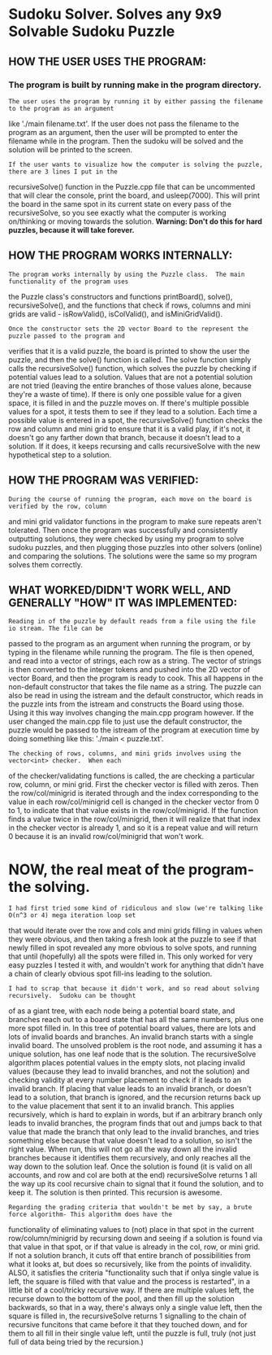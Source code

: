 # Sudoku Solver. Solves any 9x9 Solvable Sudoku Puzzle

## HOW THE USER USES THE PROGRAM:
	
###	The program is built by running make in the program directory. 

	The user uses the program by running it by either passing the filename to the program as an argument
like './main filename.txt'.  If the user does not pass the filename to the program as an argument, then the user 
will be prompted to enter the filename while in the program.  Then the sudoku will be solved and the solution 
will be printed to the screen.

	If the user wants to visualize how the computer is solving the puzzle, there are 3 lines I put in the 
recursiveSolve() function in the Puzzle.cpp file that can be uncommented that will clear the console, print the
board, and usleep(7000). This will print the board in the same spot in its current state on every pass of the 
recursiveSolve, so you see exactly what the computer is working on/thinking or moving towards the solution.
**Warning: Don't do this for hard puzzles, because it will take forever.**



## HOW THE PROGRAM WORKS INTERNALLY:

	The program works internally by using the Puzzle class.  The main functionality of the program uses
the Puzzle class's constructors and functions printBoard(), solve(), recursiveSolve(), and the functions that 
check if rows, columns and mini grids are valid - isRowValid(), isColValid(), and isMiniGridValid(). 

	Once the constructor sets the 2D vector Board to the represent the puzzle passed to the program and
verifies that it is a valid puzzle, the board is printed to show the user the puzzle, and then the solve() function
is called. The solve function simply calls the recursiveSolve() function, which solves the puzzle by checking
if potential values lead to a solution. Values that are not a potential solution are not tried (leaving the entire
branches of those values alone, because they're a waste of time).  If there is only one possible value for a given
space, it is filled in and the puzzle moves on.  If there's multiple possible values for a spot, it tests them to
see if they lead to a solution.  Each time a possible value is entered in a spot, the recursiveSolve() function
checks the row and column and mini grid to ensure that it is a valid play, if it's not, it doesn't go any farther 
down that branch, because it doesn't lead to a solution.  If it does, it keeps recursing and calls recursiveSolve
with the new hypothetical step to a solution. 
	



## HOW THE PROGRAM WAS VERIFIED:

	During the course of running the program, each move on the board is verified by the row, column
and mini grid validator functions in the program to make sure repeats aren't tolerated.  Then once the program
was successfully and consistently outputting solutions, they were checked by using my program to solve 
sudoku puzzles, and then plugging those puzzles into other solvers (online) and comparing the solutions.
The solutions were the same so my program solves them correctly. 




## WHAT WORKED/DIDN'T WORK WELL, AND GENERALLY "HOW" IT WAS IMPLEMENTED:

	Reading in of the puzzle by default reads from a file using the file io stream. The file can be 
passed to the program as an argument when running the program, or by typing in the filename while running
the program. The file is then opened, and read into a vector of strings, each row as a string. The vector
of strings is then converted to the integer tokens and pushed into the 2D vector of vector<int> Board, and
then the program is ready to cook. This all happens in the non-default constructor that takes the file name
as a string. The puzzle can also be read in using the istream and the default constructor, which reads in the
puzzle ints from the istream and constructs the Board using those. Using it this way involves changing the 
main.cpp program however. If the user changed the main.cpp file to just use the default constructor, the puzzle
would be passed to the istream of the program at execution time by doing something like this: './main < puzzle.txt'.

 	The checking of rows, columns, and mini grids involves using the vector<int> checker.  When each 
of the checker/validating functions is called, the are checking a particular row, column, or mini grid.  First the
checker vector is filled with zeros. Then the row/col/minigrid is iterated through and the index corresponding
to the value in each row/col/minigrid cell is changed in the checker vector from 0 to 1, to indicate that that
value exists in the row/col/minigrid.  If the function finds a value twice in the row/col/minigrid, then it will
realize that that index in the checker vector is already 1, and so it is a repeat value and will return 0 because
it is an invalid row/col/minigrid that won't work.
	
#	NOW, the real meat of the program- the solving.
	
	I had first tried some kind of ridiculous and slow (we're talking like O(n^3 or 4) mega iteration loop set
that would iterate over the row and cols and mini grids filling in values when they were obvious, and then 
taking a fresh look at the puzzle to see if that newly filled in spot revealed any more obvious to solve spots, and 
running that until (hopefully) all the spots were filled in. This only worked for very easy puzzles I tested it with,
and wouldn't work for anything that didn't have a chain of clearly obvious spot fill-ins leading to the solution.

	I had to scrap that because it didn't work, and so read about solving recursively.  Sudoku can be thought
of as a giant tree, with each node being a potential board state, and branches reach out to a board state that
has all the same numbers, plus one more spot filled in. In this tree of potential board values, there are lots and lots 
of invalid boards and branches. An invalid branch starts with a single invalid board. The unsolved problem is 
the root node, and assuming it has a unique solution, has one leaf node that is the solution.  The recursiveSolve
algorithm places potential values in the empty slots, not placing invalid values (because they lead to invalid 
branches, and not the solution) and checking validity at every number placement to check if it leads to an
invalid branch.  If placing that value leads to an invalid branch, or doesn't lead to a solution, that branch is ignored, and
the recursion returns back up to the value placement that sent it to an invalid branch. This applies recursively, which 
is hard to explain in words, but if an arbitrary branch only leads to invalid branches, the program finds that out
and jumps back to that value that made the branch that only lead to the invalid branches, and tries something else
because that value doesn't lead to a solution, so isn't the right value.  When run, this will not go all the way down all
the invalid branches because it identifies them recursively, and only reaches all the way down to the solution leaf. Once
the solution is found (it is valid on all accounts, and row and col are both at the end) recursiveSolve returns 1
all the way up its cool recursive chain to signal that it found the solution, and to keep it.  The solution is then printed.
This recursion is awesome.

	Regarding the grading criteria that wouldn't be met by say, a brute force algorithm- This algorithm does have the 
functionality of eliminating values to (not) place in that spot in the current row/column/minigrid by recursing down and 
seeing if a solution is found via that value in that spot, or if that value is already in the col, row, or mini grid. If not a solution 
branch, it cuts off that entire branch of possibilities from what it looks at, but does so recursively, like from the points of 
invalidity. ALSO, it satisfies the criteria "functionality such that if onlya single value is left, the square is filled with that 
value and the process is restarted", in a little bit of a cool/tricky recursive way. If there are multiple values left, the recurse 
down to the bottom of the pool, and then fill up the solution backwards, so that in a way, there's always only a single value 
left, then the square is filled in, the recursiveSolve returns 1 signalling to the chain of recursive funcitons that came before 
it that they touched down, and for them to all fill in their single value left, until the puzzle is full, truly (not just full of data 
being tried by the recursion.)



